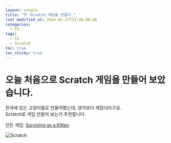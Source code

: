 ```yaml
---
layout: single
title: "첫 Scratch 게임을 만들다."
last_modified_at: 2024-01-27T23:40-06:00
categories: 
  - CS
tags: 
  - CS
  - Scratch
toc: true
toc_sticky: true
---
```


# 오늘 처음으로 Scratch 게임을 만들어 보았습니다.


한국에 있는 고양이들로 만들어봤는데, 생각보다 재밌더라구요.  
Scratch로 게임 만들어 보는거 추천합니다.


만든 게임: [Surviving as a Kitten](https://scratch.mit.edu/projects/957307418)

![Scratch](https://github.com/mmistakes/minimal-mistakes/assets/157865851/403a08c1-4f5b-4ec9-8e6f-9839c85103d3)


